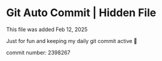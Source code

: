 # Git Auto Commit | Hidden File

This file was added Feb 12, 2025

Just for fun and keeping my daily git commit active 🤪

commit number: 2398267
